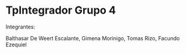 # TpIntegrador Grupo 4

Integrantes:

Balthasar De Weert
Escalante, Gimena
Morinigo, Tomas
Rizo, Facundo Ezequiel
